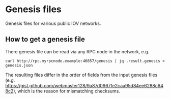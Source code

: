 # Genesis files

Genesis files for various public IOV networks.

## How to get a genesis file

There genesis file can be read via any RPC node in the network, e.g.

```
curl http://rpc.myrpcnode.example:46657/genesis | jq .result.genesis > genesis.json
```

The resulting files differ in the order of fields from the input genesis files (e.g. https://gist.github.com/webmaster128/9a87d0967fe2caa95d84ee6288c648c2), which is the reason for mismatching checksums.
